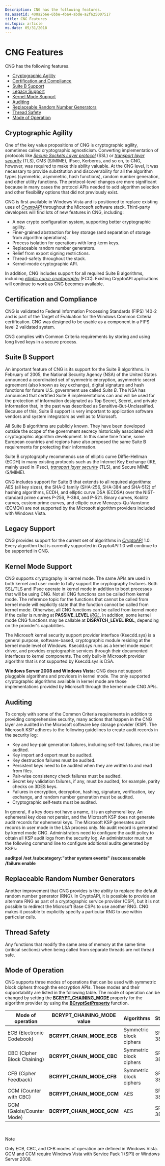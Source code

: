 ```yaml
---
Description: CNG has the following features.
ms.assetid: 400a2b6e-6bbe-4ba4-abde-a2f625007517
title: CNG Features
ms.topic: article
ms.date: 05/31/2018
---
```


# CNG Features

CNG has the following features.

-   [Cryptographic Agility](#cryptographic-agility)
-   [Certification and Compliance](#certification-and-compliance)
-   [Suite B Support](#suite-b-support)
-   [Legacy Support](#legacy-support)
-   [Kernel Mode Support](#kernel-mode-support)
-   [Auditing](#auditing)
-   [Replaceable Random Number Generators](#replaceable-random-number-generators)
-   [Thread Safety](#thread-safety)
-   [Mode of Operation](#mode-of-operation)

## Cryptographic Agility

One of the key value propositions of CNG is cryptographic agility, sometimes called cryptographic agnosticism. Converting implementation of protocols like [*Secure Sockets Layer protocol*](https://docs.microsoft.com/windows/desktop/SecGloss/s-gly) (SSL) or [*transport layer security*](https://docs.microsoft.com/windows/desktop/SecGloss/t-gly) (TLS), CMS (S/MIME), IPsec, Kerberos, and so on, to CNG, however, was required to make this ability valuable. At the CNG level, it was necessary to provide substitution and discoverability for all the algorithm types (symmetric, asymmetric, hash functions), random number generation, and other utility functions. The protocol-level changes are more significant because in many cases the protocol APIs needed to add algorithm selection and other flexibility options that did not previously exist.

CNG is first available in Windows Vista and is positioned to replace existing uses of [*CryptoAPI*](https://docs.microsoft.com/windows/desktop/SecGloss/c-gly) throughout the Microsoft software stack. Third-party developers will find lots of new features in CNG, including:

-   A new crypto configuration system, supporting better cryptographic agility.
-   Finer-grained abstraction for key storage (and separation of storage from algorithm operations).
-   Process isolation for operations with long-term keys.
-   Replaceable random number generators.
-   Relief from export signing restrictions.
-   Thread-safety throughout the stack.
-   Kernel-mode cryptographic API.

In addition, CNG includes support for all required Suite B algorithms, including [*elliptic curve cryptography*](https://docs.microsoft.com/windows/desktop/SecGloss/e-gly) (ECC). Existing CryptoAPI applications will continue to work as CNG becomes available.

## Certification and Compliance

CNG is validated to Federal Information Processing Standards (FIPS) 140-2 and is part of the Target of Evaluation for the Windows Common Criteria certification. CNG was designed to be usable as a component in a FIPS level 2 validated system.

CNG complies with Common Criteria requirements by storing and using long lived keys in a secure process.

## Suite B Support

An important feature of CNG is its support for the Suite B algorithms. In February of 2005, the National Security Agency (NSA) of the United States announced a coordinated set of symmetric encryption, asymmetric secret agreement (also known as key exchange), digital signature and hash functions for future U.S. government use called *Suite B*. The NSA has announced that certified Suite B implementations can and will be used for the protection of information designated as Top Secret, Secret, and private information that, in the past was described as Sensitive-But-Unclassified. Because of this, Suite B support is very important to application software vendors and system integrators as well as to Microsoft.

All Suite B algorithms are publicly known. They have been developed outside the scope of the government secrecy historically associated with cryptographic algorithm development. In this same time frame, some European countries and regions have also proposed the same Suite B requirements for protecting their information.

Suite B cryptography recommends use of elliptic curve Diffie-Hellman (ECDH) in many existing protocols such as the Internet Key Exchange (IKE, mainly used in IPsec), [*transport layer security*](https://docs.microsoft.com/windows/desktop/SecGloss/t-gly) (TLS), and Secure MIME (S/MIME).

CNG includes support for Suite B that extends to all required algorithms: AES (all key sizes), the SHA-2 family (SHA-256, SHA-384 and SHA-512) of hashing algorithms, ECDH, and elliptic curve DSA (ECDSA) over the NIST-standard prime curves P-256, P-384, and P-521. Binary curves, Koblitz curves, custom prime curves, and elliptic curve Menezes-Qu-Vanstone (ECMQV) are not supported by the Microsoft algorithm providers included with Windows Vista.

## Legacy Support

CNG provides support for the current set of algorithms in [*CryptoAPI*](https://docs.microsoft.com/windows/desktop/SecGloss/c-gly) 1.0. Every algorithm that is currently supported in *CryptoAPI* 1.0 will continue to be supported in CNG.

## Kernel Mode Support

CNG supports cryptography in kernel mode. The same APIs are used in both kernel and user mode to fully support the cryptography features. Both SSL/TLS and IPsec operate in kernel mode in addition to boot processes that will be using CNG. Not all CNG functions can be called from kernel mode. The reference topic for the functions that cannot be called from kernel mode will explicitly state that the function cannot be called from kernel mode. Otherwise, all CNG functions can be called from kernel mode if the caller is running at **PASSIVE\_LEVEL** [*IRQL*](https://docs.microsoft.com/windows/desktop/SecGloss/i-gly). In addition, some kernel mode CNG functions may be callable at **DISPATCH\_LEVEL IRQL**, depending on the provider's capabilities.

The Microsoft kernel security support provider interface (Ksecdd.sys) is a general purpose, software-based, cryptographic module residing at the kernel mode level of Windows. Ksecdd.sys runs as a kernel mode export driver, and provides cryptographic services through their documented interfaces to kernel components. The only built-in Microsoft provider algorithm that is not supported by Ksecdd.sys is DSA.

**Windows Server 2008 and Windows Vista:** CNG does not support pluggable algorithms and providers in kernel mode. The only supported cryptographic algorithms available in kernel mode are those implementations provided by Microsoft through the kernel mode CNG APIs.

## Auditing

To comply with some of the Common Criteria requirements in addition to providing comprehensive security, many actions that happen in the CNG layer are audited in the Microsoft software key storage provider (KSP). The Microsoft KSP adheres to the following guidelines to create audit records in the security log:

-   Key and key-pair generation failures, including self-test failures, must be audited.
-   Key import and export must be audited.
-   Key destruction failures must be audited.
-   Persistent keys need to be audited when they are written to and read from files.
-   Pair-wise consistency check failures must be audited.
-   Secret key validation failures, if any, must be audited, for example, parity checks on 3DES keys.
-   Failures in encryption, decryption, hashing, signature, verification, key exchange, and random number generation must be audited.
-   Cryptographic self-tests must be audited.

In general, if a key does not have a name, it is an ephemeral key. An ephemeral key does not persist, and the Microsoft KSP does not generate audit records for ephemeral keys. The Microsoft KSP generates audit records in user mode in the LSA process only. No audit record is generated by kernel mode CNG. Administrators need to configure the audit policy to obtain all KSP audit logs from the security log. An administrator must run the following command line to configure additional audits generated by KSPs:

**auditpol /set /subcategory:"other system events" /success:enable /failure:enable**

## Replaceable Random Number Generators

Another improvement that CNG provides is the ability to replace the default random number generator (RNG). In CryptoAPI, it is possible to provide an alternate RNG as part of a cryptographic service provider (CSP), but it is not possible to redirect the Microsoft Base CSPs to use another RNG. CNG makes it possible to explicitly specify a particular RNG to use within particular calls.

## Thread Safety

Any functions that modify the same area of memory at the same time (critical sections) when being called from separate threads are not thread safe.

## Mode of Operation

CNG supports three modes of operations that can be used with symmetric block ciphers through the encryption APIs. These modes and their supportability are listed in the following table. The mode of operation can be changed by setting the [**BCRYPT\_CHAINING\_MODE**](cng-property-identifiers.md) property for the algorithm provider by using the [**BCryptSetProperty**](/windows/desktop/api/Bcrypt/nf-bcrypt-bcryptsetproperty) function.



| Mode of operation           | BCRYPT\_CHAINING\_MODE value | Algorithms              | Standard  |
|-----------------------------|------------------------------|-------------------------|-----------|
| ECB (Electronic Codebook)   | **BCRYPT\_CHAIN\_MODE\_ECB** | Symmetric block ciphers | SP800-38A |
| CBC (Cipher Block Chaining) | **BCRYPT\_CHAIN\_MODE\_CBC** | Symmetric block ciphers | SP800-38A |
| CFB (Cipher Feedback)       | **BCRYPT\_CHAIN\_MODE\_CFB** | Symmetric block ciphers | SP800-38A |
| CCM (Counter with CBC)      | **BCRYPT\_CHAIN\_MODE\_CCM** | AES                     | SP800-38C |
| GCM (Galois/Counter Mode)   | **BCRYPT\_CHAIN\_MODE\_GCM** | AES                     | SP800-38D |



 

> [!Note]  
> Only ECB, CBC, and CFB modes of operation are defined in Windows Vista. GCM and CCM require Windows Vista with Service Pack 1 (SP1) or Windows Server 2008.

 

 

 



